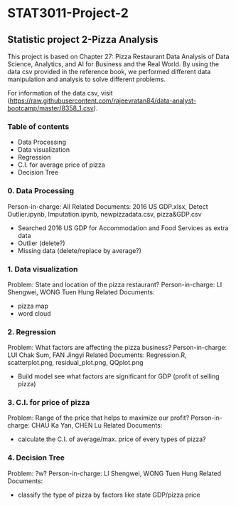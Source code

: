 # STAT3011-Project-2
## Statistic project 2-Pizza Analysis 
This project is based on Chapter 27: Pizza Restaurant Data Analysis of Data Science, Analytics, and AI for Business and the Real World. By using the data csv provided in the reference book, we performed different data manipulation and analysis to solve different problems.

For information of the data csv, visit (https://raw.githubusercontent.com/rajeevratan84/data-analyst-bootcamp/master/8358_1.csv).

### Table of contents
- Data Processing
- Data visualization
- Regression
- C.I. for average price of pizza
- Decision Tree

### 0. Data Processing
Person-in-charge: All
Related Documents: 2016 US GDP.xlsx, Detect Outlier.ipynb, Imputation.ipynb, newpizzadata.csv, pizza&GDP.csv
- Searched 2016 US GDP for Accommodation and Food Services as extra data
- Outlier (delete?)
- Missing data (delete/replace by average?)

### 1. Data visualization
Problem: State and location of the pizza restaurant?
Person-in-charge: LI Shengwei, WONG Tuen Hung
Related Documents:
- pizza map
- word cloud

### 2. Regression
Problem: What factors are affecting the pizza business?
Person-in-charge: LUI Chak Sum, FAN Jingyi
Related Documents: Regression.R, scatterplot.png, residual_plot.png, QQplot.png
- Build model see what factors are significant for GDP (profit of selling pizza)

### 3. C.I. for price of pizza
Problem: Range of the price that helps to maximize our profit?
Person-in-charge: CHAU Ka Yan, CHEN Lu
Related Documents:
- calculate the C.I. of average/max. price of every types of pizza?

### 4. Decision Tree
Problem: ?w?
Person-in-charge: LI Shengwei, WONG Tuen Hung
Related Documents:
- classify the type of pizza by factors like state GDP/pizza price
